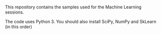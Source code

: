 This repository contains the samples used for the Machine Learning sessions.

The code uses Python 3.
You should also install SciPy, NumPy and SkLearn (in this order)
